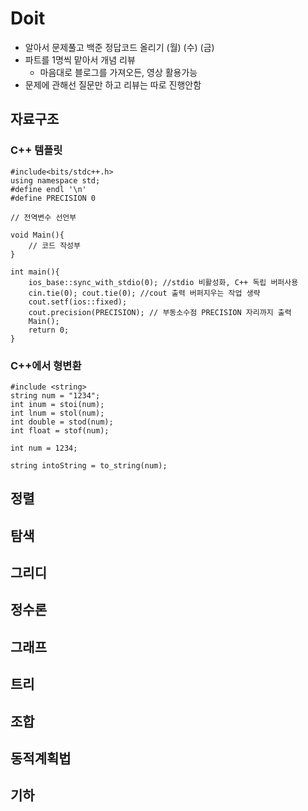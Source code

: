 # Doit
- 알아서 문제풀고 백준 정답코드 올리기 (월) (수) (금)
- 파트를 1명씩 맡아서 개념 리뷰
    - 마음대로 블로그를 가져오든, 영상 활용가능
- 문제에 관해선 질문만 하고 리뷰는 따로 진행안함

## 자료구조 

### C++ 템플릿
```
#include<bits/stdc++.h>
using namespace std;
#define endl '\n'
#define PRECISION 0

// 전역변수 선언부

void Main(){
    // 코드 작성부
}

int main(){
    ios_base::sync_with_stdio(0); //stdio 비활성화, C++ 독립 버퍼사용
    cin.tie(0); cout.tie(0); //cout 출력 버퍼지우는 작업 생략
    cout.setf(ios::fixed);
    cout.precision(PRECISION); // 부동소수점 PRECISION 자리까지 출력
    Main();
    return 0;
}
```

### C++에서 형변환
```
#include <string>
string num = "1234";
int inum = stoi(num);
int lnum = stol(num);
int double = stod(num);
int float = stof(num);

int num = 1234;

string intoString = to_string(num);
```

## 정렬

## 탐색

## 그리디

## 정수론

## 그래프

## 트리

## 조합

## 동적계획법

## 기하

